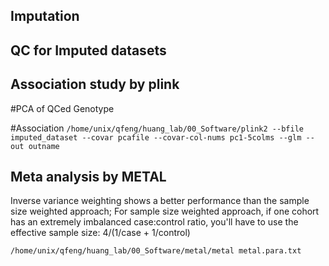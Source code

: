 ## Imputation

## QC for Imputed datasets


## Association study by plink
#PCA of QCed Genotype

#Association
`/home/unix/qfeng/huang_lab/00_Software/plink2 --bfile imputed_dataset --covar pcafile --covar-col-nums pc1-5colms --glm --out outname`

## Meta analysis by METAL 
 Inverse variance weighting shows a better performance than the sample size weighted approach; For sample size weighted approach, if one cohort has an extremely imbalanced case:control ratio, you'll have to use the effective sample size: 4/(1/case + 1/control)

`/home/unix/qfeng/huang_lab/00_Software/metal/metal metal.para.txt`






